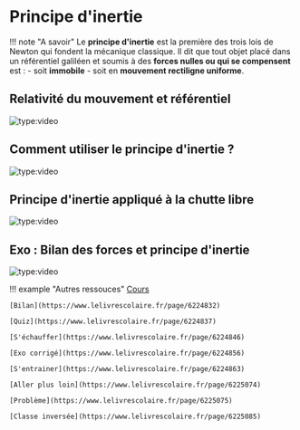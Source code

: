 # Principe d'inertie

!!! note "A savoir"
    Le **principe d'inertie** est la première des trois lois de Newton qui fondent la mécanique classique. Il dit que tout objet placé dans un référentiel galiléen et soumis à des **forces nulles ou qui se compensent** est :
    - soit **immobile**
    - soit en **mouvement rectiligne uniforme**. 

## Relativité du mouvement et référentiel
![type:video](https://www.youtube.com/embed/EJ4iGS5G5Ec)

## Comment utiliser le principe d'inertie ?
![type:video](https://www.youtube.com/embed/It2l9G_BIBw)

## Principe d'inertie appliqué à la chutte libre
![type:video](https://www.youtube.com/embed/PN1tudmLgcw)

## Exo : Bilan des forces et principe d'inertie
![type:video](https://www.youtube.com/embed/1xV1PMYVw1A)

!!! example "Autres ressouces"
    [Cours](https://www.lelivrescolaire.fr/page/6224801)

    [Bilan](https://www.lelivrescolaire.fr/page/6224832)

    [Quiz](https://www.lelivrescolaire.fr/page/6224837)

    [S'échauffer](https://www.lelivrescolaire.fr/page/6224846)

    [Exo corrigé](https://www.lelivrescolaire.fr/page/6224856)

    [S'entrainer](https://www.lelivrescolaire.fr/page/6224863)

    [Aller plus loin](https://www.lelivrescolaire.fr/page/6225074)

    [Problème](https://www.lelivrescolaire.fr/page/6225075)

    [Classe inversée](https://www.lelivrescolaire.fr/page/6225085)
